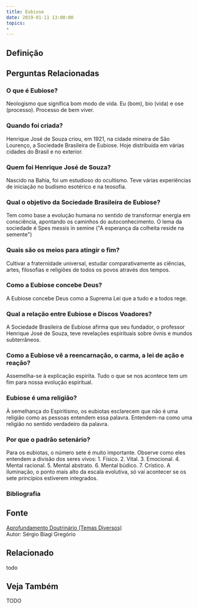 ```yaml
---
title: Eubiose
date: 2019-01-11 13:00:00
topics: 
- 
---
```


## Definição


## Perguntas Relacionadas

### O que é Eubiose?
Neologismo que significa bom modo de vida. Eu (bom), bio (vida) e ose
(processo). Processo de bem viver.
### Quando foi criada?
Henrique José de Souza criou, em 1921, na cidade mineira de São
Lourenço, a Sociedade Brasileira de Eubiose. Hoje distribuída em várias
cidades do Brasil e no exterior.
### Quem foi Henrique José de Souza?
Nascido na Bahia, foi um estudioso do ocultismo. Teve várias
experiências de iniciação no budismo esotérico e na teosofia.
### Qual o objetivo da Sociedade Brasileira de Eubiose?
Tem como base a evolução humana no sentido de transformar energia em
consciência, apontando os caminhos do autoconhecimento. O lema da
sociedade é Spes messis in semine ("A esperança da colheita reside na
semente")
### Quais são os meios para atingir o fim?
Cultivar a fraternidade universal, estudar comparativamente as ciências,
artes, filosofias e religiões de todos os povos através dos tempos.

### Como a Eubiose concebe Deus?
A Eubiose concebe Deus como a Suprema Lei que a tudo e a todos rege.

### Qual a relação entre Eubiose e Discos Voadores?
A Sociedade Brasileira de Eubiose afirma que seu fundador, o professor
Henrique José de Souza, teve revelações espirituais sobre óvnis e mundos
subterrâneos.

### Como a Eubiose vê a reencarnação, o carma, a lei de ação e reação?
Assemelha-se à explicação espírita. Tudo o que se nos acontece tem um
fim para nossa evolução espiritual.

### Eubiose é uma religião?
À semelhança do Espiritismo, os eubiotas esclarecem que não é uma
religião como as pessoas entendem essa palavra. Entendem-na como uma
religião no sentido verdadeiro da palavra.

### Por que o padrão setenário?
Para os eubiotas, o número sete é muito importante. Observe como eles
entendem a divisão dos seres vivos: 1. Físico. 2. Vital. 3. Emocional.
4. Mental racional. 5. Mental abstrato. 6. Mental búdico. 7. Crístico. A
iluminação, o ponto mais alto da escala evolutiva, só vai acontecer se
os sete princípios estiverem integrados.

### Bibliografia

## Fonte
[Aprofundamento Doutrinário (Temas Diversos)](https://sites.google.com/view/aprofundamentodoutrinario/eubiose)  
Autor: Sérgio Biagi Gregório



## Relacionado
todo

## Veja Também
TODO


